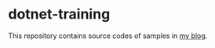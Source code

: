 # dotnet-training

This repository contains source codes of samples in [my blog](https://mousavi310.github.io/).
